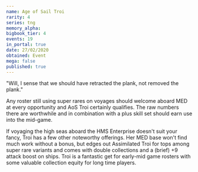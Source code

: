 ```yaml
---
name: Age of Sail Troi
rarity: 4
series: tng
memory_alpha:
bigbook_tier: 4
events: 19
in_portal: true
date: 27/02/2020
obtained: Event
mega: false
published: true
---
```


"Will, I sense that we should have retracted the plank, not removed the plank."

Any roster still using super rares on voyages should welcome aboard MED at every opportunity and AoS Troi certainly qualifies. The raw numbers there are worthwhile and in combination with a plus skill set should earn use into the mid-game.

If voyaging the high seas aboard the HMS Enterprise doesn't suit your fancy, Troi has a few other noteworthy offerings. Her MED base won't find much work without a bonus, but edges out Assimilated Troi for tops among super rare variants and comes with double collections and a (brief) +9 attack boost on ships. Troi is a fantastic get for early-mid game rosters with some valuable collection equity for long time players.
